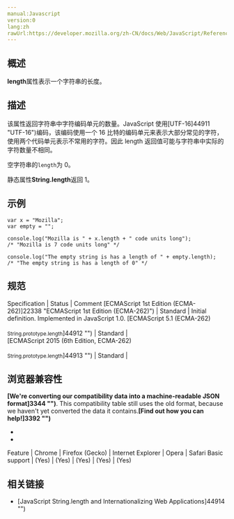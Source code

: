 ```yaml
---
manual:Javascript
version:0
lang:zh
rawUrl:https://developer.mozilla.org/zh-CN/docs/Web/JavaScript/Reference/Global_Objects/String/length
---
```





## 概述<a name="Summary"></a>


**length**属性表示一个字符串的长度。


## 描述<a name="Description"></a>


该属性返回字符串中字符编码单元的数量。JavaScript 使用[UTF-16]44911 "UTF-16")编码，该编码使用一个 16 比特的编码单元来表示大部分常见的字符，使用两个代码单元表示不常用的字符。因此 length 返回值可能与字符串中实际的字符数量不相同。



空字符串的`length`为 0。



静态属性**String.length**返回 1。


## 示例<a name="Examples"></a>

```
var x = "Mozilla";
var empty = "";

console.log("Mozilla is " + x.length + " code units long");
/* "Mozilla is 7 code units long" */

console.log("The empty string is has a length of " + empty.length);
/* "The empty string is has a length of 0" */
```









## 规范<a name="规范"></a>

Specification | Status | Comment 
[ECMAScript 1st Edition (ECMA-262)]22338 "ECMAScript 1st Edition (ECMA-262)") | Standard | Initial definition. Implemented in JavaScript 1.0. 
[ECMAScript 5.1 (ECMA-262)<br></br><small>String.prototype.length</small>]44912 "") | Standard |  
[ECMAScript 2015 (6th Edition, ECMA-262)<br></br><small>String.prototype.length</small>]44913 "") | Standard |  


## 浏览器兼容性<a name="浏览器兼容性"></a>


**[We&#39;re converting our compatibility data into a machine-readable JSON format]3344 "")**. This compatibility table still uses the old format, because we haven&#39;t yet converted the data it contains.**[Find out how you can help!]3392 "")**


* 
* 

Feature | Chrome | Firefox (Gecko) | Internet Explorer | Opera | Safari 
Basic support | (Yes) | (Yes) | (Yes) | (Yes) | (Yes) 




## 相关链接<a name="See_also"></a>

* [JavaScript String.length and Internationalizing Web Applications]44914 "")




